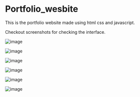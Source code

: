 # Portfolio_wesbite
This is the portfolio website made using html css and javascript.

Checkout screenshots for checking the interface.

![image](https://github.com/theshivamsk/Portfolio_wesbite/assets/165746109/beb70ba4-f272-44eb-93bd-aa3c77ed30a9)

![image](https://github.com/theshivamsk/Portfolio_wesbite/assets/165746109/08e461ff-891c-4ac5-9d6b-d74bf76b1b03)

![image](https://github.com/theshivamsk/Portfolio_wesbite/assets/165746109/cecf8a45-0924-4d88-9d1f-478d26a3a044)

![image](https://github.com/theshivamsk/Portfolio_wesbite/assets/165746109/96137aaf-fdea-4003-8668-49ca9c41f504)

![image](https://github.com/theshivamsk/Portfolio_wesbite/assets/165746109/aaf908c9-35ba-4645-b9bc-0fe9e2b9be1f)

![image](https://github.com/theshivamsk/Portfolio_wesbite/assets/165746109/20285a85-fef1-4c99-9a87-e8c9c9ecca44)
